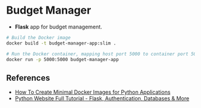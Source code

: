 # Budget Manager

- **Flask** app for budget management.

```bash
# Build the Docker image
docker build -t budget-manager-app:slim .

# Run the Docker container, mapping host port 5000 to container port 5000
docker run -p 5000:5000 budget-manager-app
```

## References

- [How To Create Minimal Docker Images for Python Applications](https://www.kdnuggets.com/how-to-create-minimal-docker-images-for-python-applications)
- [Python Website Full Tutorial - Flask, Authentication, Databases & More](https://youtu.be/dam0GPOAvVI)
